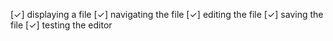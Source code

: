 [✓] displaying a file
[✓] navigating the file
[✓] editing the file
[✓] saving the file
[✓] testing the editor

